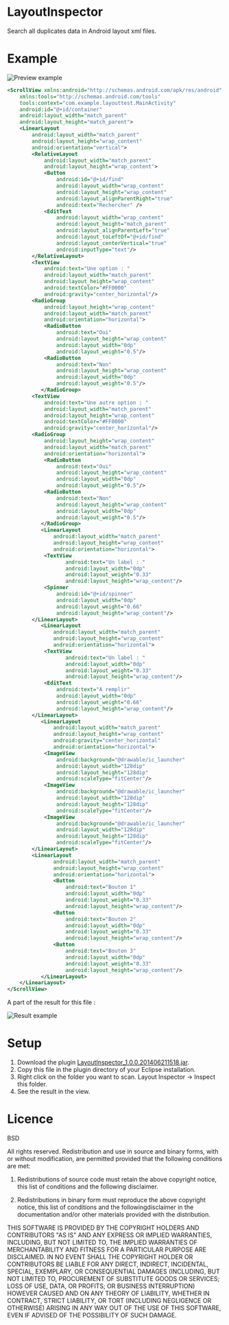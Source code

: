 LayoutInspector
===============

Search all duplicates data in Android layout xml files.

Example
=======

![Preview example](http://www.sdangin.fr/git/example.png)

```xml
<ScrollView xmlns:android="http://schemas.android.com/apk/res/android"
    xmlns:tools="http://schemas.android.com/tools"
    tools:context="com.example.layouttest.MainActivity"
    android:id="@+id/container"
    android:layout_width="match_parent"
    android:layout_height="match_parent">
    <LinearLayout
        android:layout_width="match_parent"
        android:layout_height="wrap_content"
        android:orientation="vertical">
        <RelativeLayout 
            android:layout_width="match_parent"
            android:layout_height="wrap_content">
            <Button
                android:id="@+id/find"
                android:layout_width="wrap_content"
                android:layout_height="wrap_content"
                android:layout_alignParentRight="true"
                android:text="Rechercher" />
            <EditText
                android:layout_width="wrap_content"
                android:layout_height="match_parent"
                android:layout_alignParentLeft="true"
                android:layout_toLeftOf="@+id/find"
                android:layout_centerVertical="true"
                android:inputType="text"/>
        </RelativeLayout>
        <TextView 
            android:text="Une option : "
            android:layout_width="match_parent"
            android:layout_height="wrap_content"
            android:textColor="#FF0000"
            android:gravity="center_horizontal"/>
        <RadioGroup 
            android:layout_height="wrap_content"
            android:layout_width="match_parent"
            android:orientation="horizontal">
            <RadioButton 
                android:text="Oui"
                android:layout_height="wrap_content"
                android:layout_width="0dp"
                android:layout_weight="0.5"/>
            <RadioButton 
                android:text="Non"
                android:layout_height="wrap_content"
                android:layout_width="0dp"
                android:layout_weight="0.5"/>
           </RadioGroup>
        <TextView 
            android:text="Une autre option : "
            android:layout_width="match_parent"
            android:layout_height="wrap_content"
            android:textColor="#FF0000"
            android:gravity="center_horizontal"/>
        <RadioGroup 
            android:layout_height="wrap_content"
            android:layout_width="match_parent"
            android:orientation="horizontal">
            <RadioButton 
                android:text="Oui"
                android:layout_height="wrap_content"
                android:layout_width="0dp"
                android:layout_weight="0.5"/>
            <RadioButton 
                android:text="Non"
                android:layout_height="wrap_content"
                android:layout_width="0dp"
                android:layout_weight="0.5"/>
           </RadioGroup>
           <LinearLayout
               android:layout_width="match_parent"
               android:layout_height="wrap_content"
               android:orientation="horizontal">
            <TextView 
                   android:text="Un label : "
                   android:layout_width="0dp"
                   android:layout_weight="0.33"
                   android:layout_height="wrap_content"/>
            <Spinner 
                android:id="@+id/spinner"
                android:layout_width="0dp"
                android:layout_weight="0.66"
                android:layout_height="wrap_content"/>
        </LinearLayout>
           <LinearLayout
               android:layout_width="match_parent"
               android:layout_height="wrap_content"
               android:orientation="horizontal">
            <TextView 
                   android:text="Un label : "
                   android:layout_width="0dp"
                   android:layout_weight="0.33"
                   android:layout_height="wrap_content"/>
            <EditText
                android:text="A remplir"
                android:layout_width="0dp"
                android:layout_weight="0.66"
                android:layout_height="wrap_content"/>
        </LinearLayout>
           <LinearLayout
               android:layout_width="match_parent"
               android:layout_height="wrap_content"
               android:gravity="center_horizontal"
               android:orientation="horizontal">
            <ImageView 
                android:background="@drawable/ic_launcher"
                android:layout_width="128dip"
                android:layout_height="128dip"
                android:scaleType="fitCenter"/>
            <ImageView 
                android:background="@drawable/ic_launcher"
                android:layout_width="128dip"
                android:layout_height="128dip"
                android:scaleType="fitCenter"/>
            <ImageView 
                android:background="@drawable/ic_launcher"
                android:layout_width="128dip"
                android:layout_height="128dip"
                android:scaleType="fitCenter"/>
        </LinearLayout>
        <LinearLayout
               android:layout_width="match_parent"
               android:layout_height="wrap_content"
               android:orientation="horizontal">
               <Button
                   android:text="Bouton 1"
                   android:layout_width="0dp"
                   android:layout_weight="0.33"
                   android:layout_height="wrap_content"/>
               <Button
                   android:text="Bouton 2"
                   android:layout_width="0dp"
                   android:layout_weight="0.33"
                   android:layout_height="wrap_content"/>
               <Button
                   android:text="Bouton 3"
                   android:layout_width="0dp"
                   android:layout_weight="0.33"
                   android:layout_height="wrap_content"/>
           </LinearLayout>
    </LinearLayout>
</ScrollView>
```

A part of the result for this file : 

![Result example](http://www.sdangin.fr/git/example_eclipse.png)

Setup
=====

1. Download the plugin [LayoutInspector_1.0.0.201406211518.jar](https://github.com/Sylvaner/LayoutInspector/blob/master/LayoutInspector_1.0.0.201406211518.jar).
2. Copy this file in the plugin directory of your Eclipse installation.
3. Right click on the folder you want to scan. Layout Inspector -> Inspect this folder.
4. See the result in the view.

Licence
=======

BSD

All rights reserved.
Redistribution and use in source and binary forms, with or without
modification, are permitted provided that the following conditions are met:

1. Redistributions of source code must retain the above copyright notice, this
list of conditions and the following disclaimer.

2. Redistributions in binary form must reproduce the above copyright notice, 
this list of conditions and the followingdisclaimer in the documentation and/or
other materials provided with the distribution.

THIS SOFTWARE IS PROVIDED BY THE COPYRIGHT HOLDERS AND CONTRIBUTORS "AS IS" AND
ANY EXPRESS OR IMPLIED WARRANTIES, INCLUDING, BUT NOT LIMITED TO, THE IMPLIED 
WARRANTIES OF MERCHANTABILITY AND FITNESS FOR A PARTICULAR PURPOSE ARE 
DISCLAIMED. IN NO EVENT SHALL THE COPYRIGHT HOLDER OR CONTRIBUTORS BE LIABLE 
FOR ANY DIRECT, INDIRECT, INCIDENTAL, SPECIAL, EXEMPLARY, OR CONSEQUENTIAL 
DAMAGES (INCLUDING, BUT NOT LIMITED TO, PROCUREMENT OF SUBSTITUTE GOODS OR 
SERVICES; LOSS OF USE, DATA, OR PROFITS; OR BUSINESS INTERRUPTION) HOWEVER 
CAUSED AND ON ANY THEORY OF LIABILITY, WHETHER IN CONTRACT, STRICT LIABILITY, 
OR TORT (INCLUDING NEGLIGENCE OR OTHERWISE) ARISING IN ANY WAY OUT OF THE USE 
OF THIS SOFTWARE, EVEN IF ADVISED OF THE POSSIBILITY OF SUCH DAMAGE.
